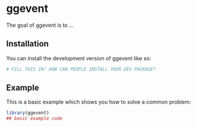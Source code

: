 
# ggevent

<!-- badges: start -->
<!-- badges: end -->

The goal of ggevent is to ...

## Installation

You can install the development version of ggevent like so:

``` r
# FILL THIS IN! HOW CAN PEOPLE INSTALL YOUR DEV PACKAGE?
```

## Example

This is a basic example which shows you how to solve a common problem:

``` r
library(ggevent)
## basic example code
```

